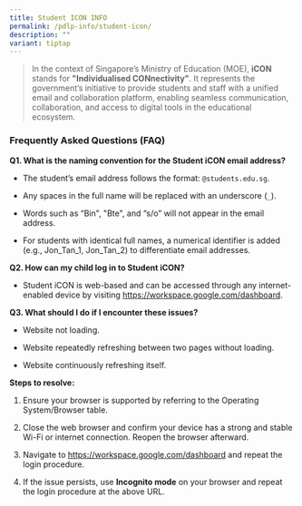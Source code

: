 ```yaml
---
title: Student ICON INFO
permalink: /pdlp-info/student-icon/
description: ""
variant: tiptap
---
```

<blockquote>
<p>In the context of Singapore’s Ministry of Education (MOE), <strong>iCON</strong> stands
for <strong>"Individualised CONnectivity"</strong>. It represents the government’s
initiative to provide students and staff with a unified email and collaboration
platform, enabling seamless communication, collaboration, and access to
digital tools in the educational ecosystem.</p>
</blockquote>
<h3><strong>Frequently Asked Questions (FAQ)</strong></h3>
<p><strong>Q1. What is the naming convention for the Student iCON email address?</strong> 
<br>
</p>
<ul data-tight="true" class="tight">
<li>
<p>The student’s email address follows the format: <code>@students.edu.sg</code>.</p>
</li>
<li>
<p>Any spaces in the full name will be replaced with an underscore (<code>_</code>).</p>
</li>
<li>
<p>Words such as “Bin", "Bte", and “s/o” will not appear in the email address.</p>
</li>
<li>
<p>For students with identical full names, a numerical identifier is added
(e.g., Jon_Tan_1, Jon_Tan_2) to differentiate email addresses.</p>
</li>
</ul>
<p><strong>Q2. How can my child log in to Student iCON?</strong>
</p>
<ul data-tight="true" class="tight">
<li>
<p>Student iCON is web-based and can be accessed through any internet-enabled
device by visiting <a href="https://workspace.google.com/dashboard" rel="noopener noreferrer nofollow" target="_blank">https://workspace.google.com/dashboard</a>.</p>
</li>
</ul>
<p></p>
<p><strong>Q3. What should I do if I encounter these issues?</strong>
</p>
<ul data-tight="true" class="tight">
<li>
<p>Website not loading.</p>
</li>
<li>
<p>Website repeatedly refreshing between two pages without loading.</p>
</li>
<li>
<p>Website continuously refreshing itself.</p>
</li>
</ul>
<p><strong>Steps to resolve:</strong>
</p>
<ol data-tight="true" class="tight">
<li>
<p>Ensure your browser is supported by referring to the Operating System/Browser
table.</p>
</li>
<li>
<p>Close the web browser and confirm your device has a strong and stable
Wi-Fi or internet connection. Reopen the browser afterward.</p>
</li>
<li>
<p>Navigate to <a href="https://workspace.google.com/dashboard" rel="noopener noreferrer nofollow" target="_blank">https://workspace.google.com/dashboard</a> and
repeat the login procedure.</p>
</li>
<li>
<p>If the issue persists, use <strong>Incognito mode</strong> on your browser
and repeat the login procedure at the above URL.</p>
</li>
</ol>
<p></p>